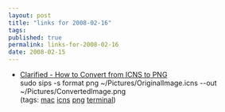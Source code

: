 ```yaml
---
layout: post
title: "links for 2008-02-16"
tags: 
published: true
permalink: links-for-2008-02-16
date: 2008-02-15
---
```


<ul class="delicious">
	<li>
		<div class="delicious-link"><a href="http://www.shalomlevytam.com/index.php?m=08&y=07&d=28&entry=entry070828-155605">Clarified - How to Convert from ICNS to PNG</a></div>
		<div class="delicious-extended">sudo sips -s format png ~/Pictures/OriginalImage.icns --out ~/Pictures/ConvertedImage.png</div>
		<div class="delicious-tags">(tags: <a href="http://del.icio.us/bishopblogworks/mac">mac</a> <a href="http://del.icio.us/bishopblogworks/icns">icns</a> <a href="http://del.icio.us/bishopblogworks/png">png</a> <a href="http://del.icio.us/bishopblogworks/terminal">terminal</a>)</div>
	</li>
</ul>
